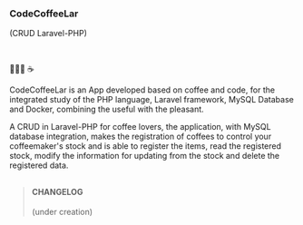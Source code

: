 <h3>CodeCoffeeLar</h3>
<p>(CRUD Laravel-PHP)</p>

<br>

<p>👩🏼‍💻  ☕️</P>
<p>CodeCoffeeLar is an App developed based on coffee and code, for the integrated study of the PHP language, Laravel framework, MySQL Database and Docker, combining the useful with the pleasant.</p>
<p>A CRUD in Laravel-PHP for coffee lovers, the application, with MySQL database integration, makes the registration of coffees to control your coffeemaker's stock and is able to register the items, read the registered stock, modify the information for updating from the stock and delete the registered data.</p>

##
    
> <h4>CHANGELOG</h4>
> 
>(under creation)